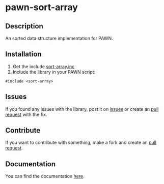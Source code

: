 # pawn-sort-array

## Description
 An sorted data structure implementation for PAWN.

## Installation
1. Get the include [sort-array.inc](https://github.com/Sancky/pawn-sort-array/blob/main/pawno/include/sort-array.inc)
2. Include the library in your PAWN script:
```PAWN
#include <sort-array>
```

## Issues
If you found any issues with the library, post it on [issues](https://github.com/Sancky/pawn-sort-array/issues) or create an [pull request](https://github.com/Sancky/pawn-sort-array/pulls) with the fix.

## Contribute
If you want to contribute with something, make a fork and create an [pull request](https://github.com/Sancky/pawn-sort-array/pulls).

## Documentation
You can find the documentation [here](https://github.com/Sancky/pawn-sort-array/wiki).
